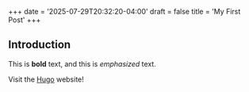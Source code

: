 +++
date = '2025-07-29T20:32:20-04:00'
draft = false
title = 'My First Post'
+++
## Introduction

This is **bold** text, and this is *emphasized* text.

Visit the [Hugo](https://gohugo.io) website!